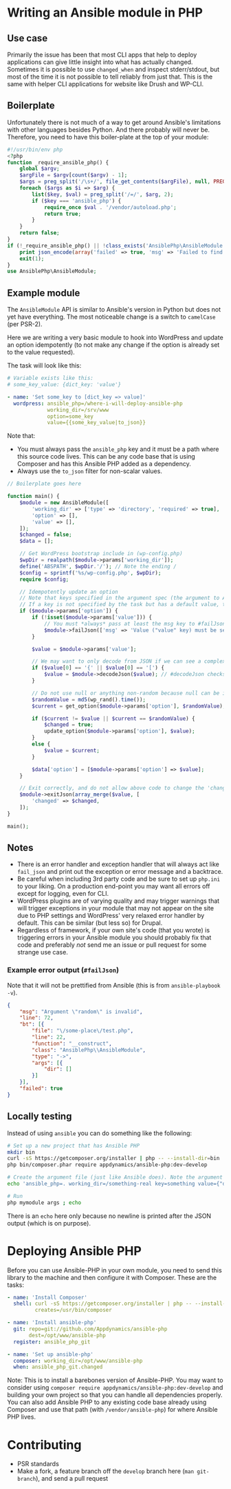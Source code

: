 # Writing an Ansible module in PHP

## Use case

Primarily the issue has been that most CLI apps that help to deploy applications can give little insight into what has actually changed. Sometimes it is possible to use `changed_when` and inspect stderr/stdout, but most of the time it is not possible to tell reliably from just that. This is the same with helper CLI applications for website like Drush and WP-CLI.

## Boilerplate

Unfortunately there is not much of a way to get around Ansible's limitations with other languages besides Python. And there probably will never be. Therefore, you need to have this boiler-plate at the top of your module:

```php
#!/usr/bin/env php
<?php
function _require_ansible_php() {
    global $argv;
    $argFile = $argv[count($argv) - 1];
    $args = preg_split('/\s+/', file_get_contents($argFile), null, PREG_SPLIT_NO_EMPTY);
    foreach ($args as $i => $arg) {
        list($key, $val) = preg_split('/=/', $arg, 2);
        if ($key === 'ansible_php') {
            require_once $val . '/vendor/autoload.php';
            return true;
        }
    }
    return false;
}
if (!_require_ansible_php() || !class_exists('AnsiblePhp\AnsibleModule')) {
    print json_encode(array('failed' => true, 'msg' => 'Failed to find AnsiblePhp library'));
    exit(1);
}
use AnsiblePhp\AnsibleModule;
```

## Example module

The `AnsibleModule` API is similar to Ansible's version in Python but does not yet have everything. The most noticeable change is a switch to `camelCase` (per PSR-2).

Here we are writing a very basic module to hook into WordPress and update an option idempotently (to not make any change if the option is already set to the value requested).

The task will look like this:

```yaml
# Variable exists like this:
# some_key_value: {dict_key: 'value'}

- name: 'Set some_key to [dict_key => value]'
  wordpress: ansible_php=/where-i-will-deploy-ansible-php
             working_dir=/srv/www
             option=some_key
             value={{some_key_value|to_json}}
```

Note that:

* You must always pass the `ansible_php` key and it must be a path where this source code lives. This can be any code base that is using Composer and has this Ansible PHP added as a dependency.
* Always use the `to_json` filter for non-scalar values.

```php
// Boilerplate goes here

function main() {
    $module = new AnsibleModule([
        'working_dir' => ['type' => 'directory', 'required' => true],
        'option' => [],
        'value' => [],
    ]);
    $changed = false;
    $data = [];

    // Get WordPress bootstrap include in (wp-config.php)
    $wpDir = realpath($module->params['working_dir']);
    define('ABSPATH', $wpDir.'/'); // Note the ending /
    $config = sprintf('%s/wp-config.php', $wpDir);
    require $config;

    // Idempotently update an option
    // Note that keys specified in the argument spec (the argument to AnsibleModule) are always existant but if not specified they are null
    // If a key is not specified by the task but has a default value, the key will have that value
    if ($module->params['option']) {
        if (!isset($module->params['value'])) {
            // You must *always* pass at least the msg key to #failJson()
            $module->failJson(['msg' => 'Value ("value" key) must be set when using option']);
        }

        $value = $module->params['value'];

        // We may want to only decode from JSON if we can see a complex type
        if ($value[0] == '{' || $value[0] == '[') {
            $value = $module->decodeJson($value); // #decodeJson checks for errors and will throw an exception
        }

        // Do not use null or anything non-random because null can be in the database just as easily
        $randomValue = md5(wp_rand().time());
        $current = get_option($module->params['option'], $randomValue);

        if ($current != $value || $current == $randomValue) {
            $changed = true;
            update_option($module->params['option'], $value);
        }
        else {
            $value = $current;
        }

        $data['option'] = [$module->params['option'] => $value];
    }

    // Exit correctly, and do not allow above code to change the 'changed' key
    $module->exitJson(array_merge($value, [
        'changed' => $changed,
    ]);
}

main();
```

## Notes

* There is an error handler and exception handler that will always act like `fail_json` and print out the exception or error message and a backtrace.
* Be careful when including 3rd party code and be sure to set up `php.ini` to your liking. On a production end-point you may want all errors off except for logging, even for CLI.
* WordPress plugins are of varying quality and may trigger warnings that will trigger exceptions in your module that may not appear on the site due to PHP settings and WordPress' very relaxed error handler by default. This can be similar (but less so) for Drupal.
* Regardless of framework, if your own site's code (that you wrote) is triggering errors in your Ansible module you should probably fix that code and preferably *not* send me an issue or pull request for some strange use case.

### Example error output (`#failJson`)

Note that it will not be prettified from Ansible (this is from `ansible-playbook -v`).

```json
{
    "msg": "Argument \"random\" is invalid",
    "line": 72,
    "bt": [{
        "file": "\/some-place\/test.php",
        "line": 22,
        "function": "__construct",
        "class": "AnsiblePhp\\AnsibleModule",
        "type": "->",
        "args": [{
            "dir": []
        }]
    }],
    "failed": true
}
```

## Locally testing

Instead of using `ansible` you can do something like the following:

```bash
# Set up a new project that has Ansible PHP
mkdir bin
curl -sS https://getcomposer.org/installer | php -- --install-dir=bin
php bin/composer.phar require appdynamics/ansible-php:dev-develop

# Create the argument file (just like Ansible does). Note the argument ansible_php
echo 'ansible_php=. working_dir=/something-real key=something value={"dict_key": "value"}' > args

# Run
php mymodule args ; echo
```

There is an `echo` here only because no newline is printed after the JSON output (which is on purpose).

# Deploying Ansible PHP

Before you can use Ansible-PHP in your own module, you need to send this library to the machine and then configure it with Composer. These are the tasks:

```yaml
- name: 'Install Composer'
  shell: curl -sS https://getcomposer.org/installer | php -- --install-dir=/usr/bin --filename=composer
         creates=/usr/bin/composer

- name: 'Install ansible-php'
  git: repo=git://github.com/Appdynamics/ansible-php
       dest=/opt/www/ansible-php
  register: ansible_php_git

- name: 'Set up ansible-php'
  composer: working_dir=/opt/www/ansible-php
  when: ansible_php_git.changed
```

Note: This is to install a barebones version of Ansible-PHP. You may want to consider using `composer require appdynamics/ansible-php:dev-develop` and building your own project so that you can handle all dependencies properly. You can also add Ansible PHP to any existing code base already using Composer and use that path (with `/vendor/ansible-php`) for where Ansible PHP lives.

# Contributing

* PSR standards
* Make a fork, a feature branch off the `develop` branch here (`man git-branch`), and send a pull request
